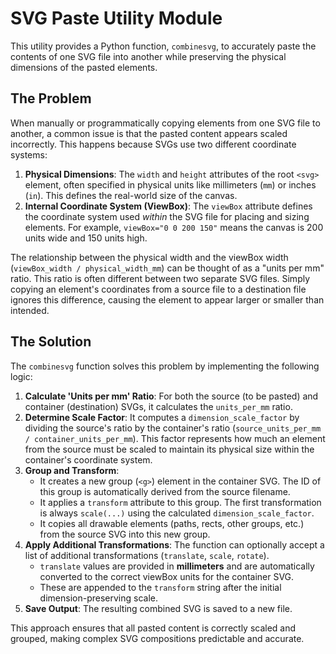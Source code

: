 # SVG Paste Utility Module

This utility provides a Python function, `combinesvg`, to accurately paste the contents of one SVG file into another while preserving the physical dimensions of the pasted elements.

## The Problem

When manually or programmatically copying elements from one SVG file to another, a common issue is that the pasted content appears scaled incorrectly. This happens because SVGs use two different coordinate systems:

1.  **Physical Dimensions**: The `width` and `height` attributes of the root `<svg>` element, often specified in physical units like millimeters (`mm`) or inches (`in`). This defines the real-world size of the canvas.
2.  **Internal Coordinate System (ViewBox)**: The `viewBox` attribute defines the coordinate system used *within* the SVG file for placing and sizing elements. For example, `viewBox="0 0 200 150"` means the canvas is 200 units wide and 150 units high.

The relationship between the physical width and the viewBox width (`viewBox_width / physical_width_mm`) can be thought of as a "units per mm" ratio. This ratio is often different between two separate SVG files. Simply copying an element's coordinates from a source file to a destination file ignores this difference, causing the element to appear larger or smaller than intended.

## The Solution

The `combinesvg` function solves this problem by implementing the following logic:

1.  **Calculate 'Units per mm' Ratio**: For both the source (to be pasted) and container (destination) SVGs, it calculates the `units_per_mm` ratio.
2.  **Determine Scale Factor**: It computes a `dimension_scale_factor` by dividing the source's ratio by the container's ratio (`source_units_per_mm / container_units_per_mm`). This factor represents how much an element from the source must be scaled to maintain its physical size within the container's coordinate system.
3.  **Group and Transform**:
    *   It creates a new group (`<g>`) element in the container SVG. The ID of this group is automatically derived from the source filename.
    *   It applies a `transform` attribute to this group. The first transformation is always `scale(...)` using the calculated `dimension_scale_factor`.
    *   It copies all drawable elements (paths, rects, other groups, etc.) from the source SVG into this new group.
4.  **Apply Additional Transformations**: The function can optionally accept a list of additional transformations (`translate`, `scale`, `rotate`).
    *   `translate` values are provided in **millimeters** and are automatically converted to the correct viewBox units for the container SVG.
    *   These are appended to the `transform` string after the initial dimension-preserving scale.
5.  **Save Output**: The resulting combined SVG is saved to a new file.

This approach ensures that all pasted content is correctly scaled and grouped, making complex SVG compositions predictable and accurate.
